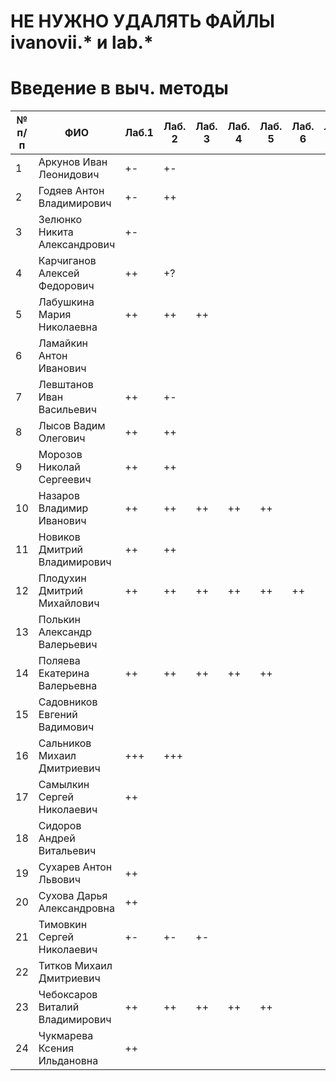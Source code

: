 # НЕ НУЖНО УДАЛЯТЬ ФАЙЛЫ ivanovii.* и lab.*

# Введение в выч. методы

| № п/п | ФИО | Лаб.1 | Лаб. 2 | Лаб. 3 | Лаб. 4 | Лаб. 5 | Лаб. 6 | Лаб. 7 |
| --- | --- | --- | --- | --- | --- | --- | --- | --- |
| 1 | Аркунов Иван Леонидович           | +- | +-
| 2 |  Годяев Антон Владимирович        | +- | ++
| 3 |  Зелюнко Никита Александрович     | +- |
| 4 |  Карчиганов Алексей Федорович     | ++ | +?
| 5 |  Лабушкина Мария Николаевна       | ++ | ++ | ++
| 6 |  Ламайкин Антон Иванович
| 7 |  Левштанов Иван Васильевич        | ++ | +- |
| 8 |  Лысов Вадим Олегович             | ++ | ++ |
| 9 |  Морозов Николай Сергеевич        | ++ | ++ |
| 10 |  Назаров Владимир Иванович       | ++ | ++ | ++ | ++ | ++ |
| 11 |  Новиков Дмитрий Владимирович    | ++ | ++
| 12 |  Плодухин Дмитрий Михайлович     | ++ | ++ | ++ | ++ | ++ | ++ |
| 13 |  Полькин Александр Валерьевич
| 14 |  Поляева Екатерина Валерьевна    | ++ | ++ | ++ | ++ | ++ |
| 15 |  Садовников Евгений Вадимович
| 16 |  Сальников Михаил Дмитриевич     | +++ | +++
| 17 |  Самылкин Сергей Николаевич      | ++ |
| 18 |  Сидоров Андрей Витальевич
| 19 |  Сухарев Антон Львович           | ++ |
| 20 |  Сухова Дарья Александровна      | ++ |
| 21 |  Тимовкин Сергей Николаевич      | +- | +- | +-
| 22 |  Титков Михаил Дмитриевич
| 23 |  Чебоксаров Виталий Владимирович | ++ | ++ | ++ | ++ | ++
| 24 |  Чукмарева Ксения Ильдановна     | ++
